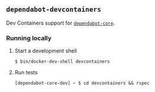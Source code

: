 ## `dependabot-devcontainers`

Dev Containers support for [`dependabot-core`][core-repo].

### Running locally

1. Start a development shell

   ```
   $ bin/docker-dev-shell devcontainers
   ```

2. Run tests

   ```
   [dependabot-core-dev] ~ $ cd devcontainers && rspec
   ```

[core-repo]: https://github.com/dependabot/dependabot-core

